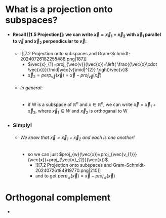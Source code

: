 # What is a projection onto subspaces?
- #### Recall [[1.5 Projection]]: we can write $\vec{x}=\vec{x}_{1}+\vec{x}_{2}$ with $\vec{x}_{1}$ parallel to $\vec{v} \text{ and } \vec{x}_{2}$ perpendicular to $\vec{v}$:
	- ![[7.2 Projection onto subspaces and Gram-Schmidt-20240726182255488.png|187]]
		- $\vec{x}_{1}=proj_{\vec{v}}(\vec{x})=\left( \frac{{\vec{x}\cdot \vec{v}}}{\mid|\vec{v}\mid|^{2}} \right)\vec{v}$
		- $\vec{x}_{2}=perp_{\vec{v}}(\vec{x})=\vec{x}-proj_{\vec{v}}(\vec{x})$
	- ###### In general: 
		- if W is a subspace of $\mathbb{R}^n$ and $x \in\mathbb{R}^n$, we can write $\vec{x}=\vec{x}_{1}+\vec{x}_{2}$, where $\vec{x}_{1}\in W$ and $\vec{x}_{2}$ is orthoganal to W
- ### Simply!
	- ###### We know that $\vec{x}=\vec{x}_{1}+\vec{x}_{2}$ and each is one another!
		- so we can just $proj_{w}(\vec{x})=proj_{\vec{v_{1}}}(\vec{x})+proj_{\vec{v}_{2}}(\vec{x})$
			- ![[7.2 Projection onto subspaces and Gram-Schmidt-20240726184919770.png|210]]
			- and to get $perp_{w}(\vec{x})=\vec{x}-proj_{w}(\vec{x})$

# Orthogonal complement
- 